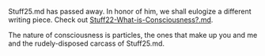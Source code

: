 Stuff25.md has passed away. In honor of him, we shall eulogize a different writing piece. Check out [Stuff22-What-is-Consciousness?.md](Stuff22-What-is-Consciousness.md). 

The nature of consciousness is particles, the ones that make up you and me and the rudely-disposed carcass of Stuff25.md.
